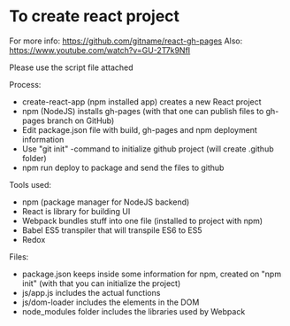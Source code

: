 # To create react project

For more info: https://github.com/gitname/react-gh-pages
Also: https://www.youtube.com/watch?v=GU-2T7k9NfI

Please use the script file attached

Process:

* create-react-app (npm installed app) creates a new React project
* npm (NodeJS) installs gh-pages (with that one can publish files to gh-pages branch on GitHub)
* Edit package.json file with build, gh-pages and npm deployment information
* Use "git init" -command to initialize github project (will create .github folder)
* npm run deploy to package and send the files to github

Tools used:

* npm (package manager for NodeJS backend)
* React is library for building UI
* Webpack bundles stuff into one file (installed to project with npm)
* Babel ES5 transpiler that will transpile ES6 to ES5
* Redox


Files:

* package.json keeps inside some information for npm, created on "npm init" (with that you can initialize the project)
* js/app.js includes the actual functions
* js/dom-loader includes the elements in the DOM
* node_modules folder includes the libraries used by Webpack
